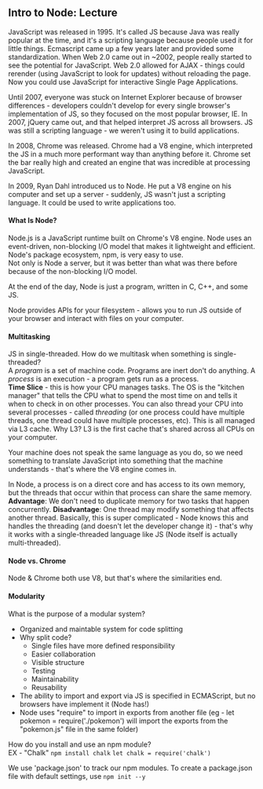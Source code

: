 ## Intro to Node: Lecture

JavaScript was released in 1995. It's called JS because Java was really popular at the time, and it's a scripting language because people used it for little things.
Ecmascript came up a few years later and provided some standardization.
When Web 2.0 came out in ~2002, people really started to see the potential for JavaScript. Web 2.0 allowed for AJAX - things could rerender (using JavaScript to look for updates) without reloading the page. Now you could use JavaScript for interactive Single Page Applications.

Until 2007, everyone was stuck on Internet Explorer because of browser differences - developers couldn't develop for every single browser's implementation of JS, so they focused on the most popular browser, IE. In 2007, jQuery came out, and that helped interpret JS across all browsers. 
JS was still a scripting language - we weren't using it to build applications.

In 2008, Chrome was released. Chrome had a V8 engine, which interpreted the JS in a much more performant way than anything before it. Chrome set the bar really high and created an engine that was incredible at processing JavaScript.

In 2009, Ryan Dahl introduced us to Node. He put a V8 engine on his computer and set up a server - suddenly, JS wasn't just a scripting language. It could be used to write applications too.

#### What Is Node?
Node.js is a JavaScript runtime built on Chrome's V8 engine. Node uses an event-driven, non-blocking I/O model that makes it lightweight and efficient.  
Node's package ecosystem, npm, is very easy to use.  
Not only is Node a server, but it was better than what was there before because of the non-blocking I/O model.  

At the end of the day, Node is just a program, written in C, C++, and some JS. 

Node provides APIs for your filesystem - allows you to run JS outside of your browser and interact with files on your computer.

#### Multitasking
JS in single-threaded. How do we multitask when something is single-threaded?  
A _program_ is a set of machine code. Programs are inert don't do anything. A _process_ is an execution - a program gets run as a process.  
__Time Slice__ - this is how your CPU manages tasks. The OS is the "kitchen manager" that tells the CPU what to spend the most time on and tells it when to check in on other processes. You can also thread your CPU into several processes - called _threading_ (or one process could have multiple threads, one thread could have multiple processes, etc). This is all managed via L3 cache. Why L3? L3 is the first cache that's shared across all CPUs on your computer.

Your machine does not speak the same language as you do, so we need something to translate JavaScript into something that the machine understands - that's where the V8 engine comes in.

In Node, a process is on a direct core and has access to its own memory, but the threads that occur within that process can share the same memory. **Advantage**: We don't need to duplicate memory for two tasks that happen concurrently. **Disadvantage**: One thread may modify something that affects another thread. Basically, this is super complicated - Node knows this and handles the threading (and doesn't let the developer change it) - that's why it works with a single-threaded language like JS (Node itself is actually multi-threaded).

#### Node vs. Chrome
Node & Chrome both use V8, but that's where the similarities end.

#### Modularity
What is the purpose of a modular system?
- Organized and maintable system for code splitting
- Why split code?
  - Single files have more defined responsibility
  - Easier collaboration
  - Visible structure
  - Testing
  - Maintainability
  - Reusability
- The ability to import and export via JS is specified in ECMAScript, but no browsers have implement it (Node has!)
- Node uses "require" to import in exports from another file (eg - let pokemon = require('./pokemon') will import the exports from the "pokemon.js" file in the same folder)

How do you install and use an npm module?  
EX - "Chalk"
``` npm install chalk ```
``` let chalk = require('chalk') ```

We use 'package.json' to track our npm modules. To create a package.json file with default settings, use ```npm init --y```
